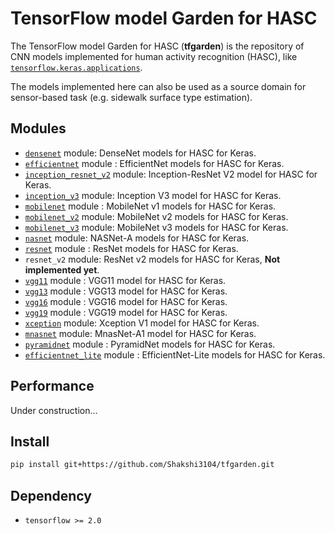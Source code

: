 # TensorFlow model Garden for HASC
The TensorFlow model Garden for HASC (**tfgarden**) is the repository of CNN models implemented for human activity recognition (HASC), like [`tensorflow.keras.applications`](https://www.tensorflow.org/api_docs/python/tf/keras/applications).

The models implemented here can also be used as a source domain for sensor-based task (e.g. sidewalk surface type estimation).

## Modules

- [`densenet`](docs/docs/reference/densenet.md#densenet) module: DenseNet models for HASC for Keras.
- [`efficientnet`](docs/docs/reference/efficientnet.md#efficientnet) module : EfficientNet models for HASC for Keras.
- [`inception_resnet_v2`](docs/docs/reference/inception_resnet_v2.md#inception-resnet-v2) module: Inception-ResNet V2 model for HASC for Keras.
- [`inception_v3`](docs/docs/reference/inception_v3.md#inception-v3) module: Inception V3 model for HASC for Keras.
- [`mobilenet`](docs/docs/reference/mobilenet.md#mobilenet) module : MobileNet v1 models for HASC for Keras.
- [`mobilenet_v2`](docs/docs/reference/mobilenet_v2.md#mobilenet-v2) module: MobileNet v2 models for HASC for Keras.
- [`mobilenet_v3`](docs/docs/reference/mobilenet_v3.md#mobilenet-v3) module: MobileNet v3 models for HASC for Keras.
- [`nasnet`](docs/docs/reference/nasnet.md#nasnet) module: NASNet-A models for HASC for Keras.
- [`resnet`](docs/docs/reference/resnet.md#resnet) module : ResNet models for HASC for Keras.
- `resnet_v2` module: ResNet v2 models for HASC for Keras, **Not implemented yet**.
- [`vgg11`](docs/docs/reference/vgg.md#applicationsvgg11vgg11) module : VGG11 model for HASC for Keras.
- [`vgg13`](docs/docs/reference/vgg.md#applicationsvgg13vgg13) module : VGG13 model for HASC for Keras.
- [`vgg16`](docs/docs/reference/vgg.md#applicationsvgg16vgg16) module : VGG16 model for HASC for Keras.
- [`vgg19`](docs/docs/reference/vgg.md#applicationsvgg19vgg19) module : VGG19 model for HASC for Keras.
- [`xception`](docs/docs/reference/xception.md#xception) module: Xception V1 model for HASC for Keras.
- [`mnasnet`](docs/docs/reference/mnasnet.md#mnasnet) module: MnasNet-A1 model for HASC for Keras.
- [`pyramidnet`](docs/docs/reference/pyramidnet.md#pyramidnet) module : PyramidNet models for HASC for Keras.
- [`efficientnet_lite`](docs/docs/reference/efficientnet_lite.md#efficientnet-lite) module : EfficientNet-Lite models for HASC for Keras.

## Performance
Under construction...

## Install

```bash
pip install git+https://github.com/Shakshi3104/tfgarden.git
```

## Dependency
- `tensorflow >= 2.0`